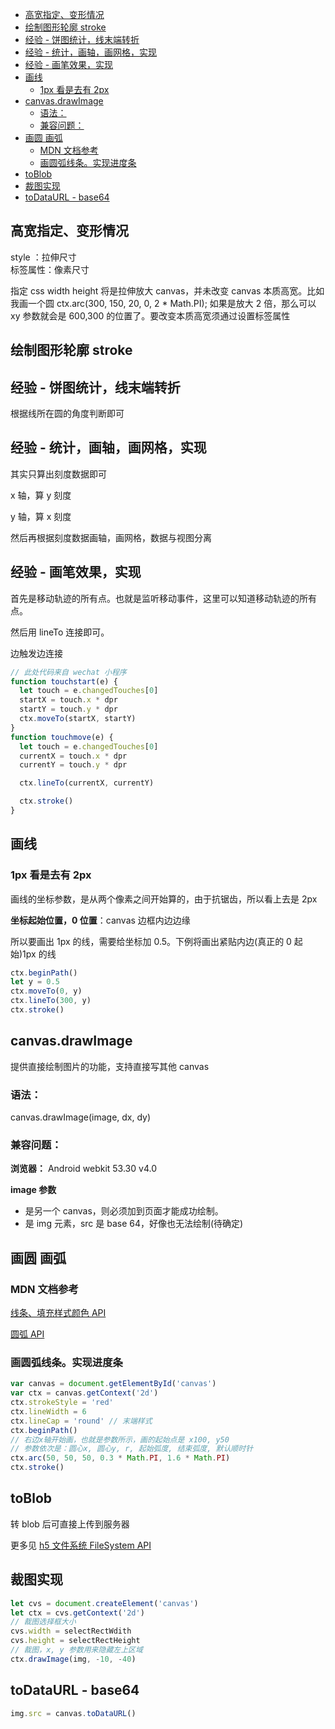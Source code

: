 - [高宽指定、变形情况](#高宽指定变形情况)
- [绘制图形轮廓 stroke](#绘制图形轮廓-stroke)
- [经验 - 饼图统计，线末端转折](#经验---饼图统计线末端转折)
- [经验 - 统计，画轴，画网格，实现](#经验---统计画轴画网格实现)
- [经验 - 画笔效果，实现](#经验---画笔效果实现)
- [画线](#画线)
  - [1px 看是去有 2px](#1px-看是去有-2px)
- [canvas.drawImage](#canvasdrawimage)
  - [语法：](#语法)
  - [兼容问题：](#兼容问题)
- [画圆 画弧](#画圆-画弧)
  - [MDN 文档参考](#mdn-文档参考)
  - [画圆弧线条。实现进度条](#画圆弧线条实现进度条)
- [toBlob](#toblob)
- [裁图实现](#裁图实现)
- [toDataURL - base64](#todataurl---base64)

## 高宽指定、变形情况

style ：拉伸尺寸  
标签属性：像素尺寸

指定 css width height 将是拉伸放大 canvas，并未改变 canvas 本质高宽。比如我画一个圆 ctx.arc(300, 150, 20, 0, 2 \* Math.PI); 如果是放大 2 倍，那么可以 xy 参数就会是 600,300 的位置了。要改变本质高宽须通过设置标签属性

## 绘制图形轮廓 stroke

## 经验 - 饼图统计，线末端转折

根据线所在圆的角度判断即可

## 经验 - 统计，画轴，画网格，实现

其实只算出刻度数据即可

x 轴，算 y 刻度

y 轴，算 x 刻度

然后再根据刻度数据画轴，画网格，数据与视图分离

## 经验 - 画笔效果，实现

首先是移动轨迹的所有点。也就是监听移动事件，这里可以知道移动轨迹的所有点。

然后用 lineTo 连接即可。

边触发边连接

```js
// 此处代码来自 wechat 小程序
function touchstart(e) {
  let touch = e.changedTouches[0]
  startX = touch.x * dpr
  startY = touch.y * dpr
  ctx.moveTo(startX, startY)
}
function touchmove(e) {
  let touch = e.changedTouches[0]
  currentX = touch.x * dpr
  currentY = touch.y * dpr

  ctx.lineTo(currentX, currentY)

  ctx.stroke()
}
```

## 画线

### 1px 看是去有 2px

画线的坐标参数，是从两个像素之间开始算的，由于抗锯齿，所以看上去是 2px

**坐标起始位置，0 位置**：canvas 边框内边边缘

所以要画出 1px 的线，需要给坐标加 0.5。下例将画出紧贴内边(真正的 0 起始)1px 的线

```js
ctx.beginPath()
let y = 0.5
ctx.moveTo(0, y)
ctx.lineTo(300, y)
ctx.stroke()
```

## canvas.drawImage

提供直接绘制图片的功能，支持直接写其他 canvas

### 语法：

canvas.drawImage(image, dx, dy)

### 兼容问题：

**浏览器：** Android webkit 53.30 v4.0

**image 参数**

- 是另一个 canvas，则必须加到页面才能成功绘制。
- 是 img 元素，src 是 base 64，好像也无法绘制(待确定)

## 画圆 画弧

### MDN 文档参考

[线条、填充样式颜色 API](https://developer.mozilla.org/zh-CN/docs/Web/API/Canvas_API/Tutorial/Applying_styles_and_colors)

[圆弧 API](https://developer.mozilla.org/zh-CN/docs/Web/API/CanvasRenderingContext2D/arc)

### 画圆弧线条。实现进度条

```js
var canvas = document.getElementById('canvas')
var ctx = canvas.getContext('2d')
ctx.strokeStyle = 'red'
ctx.lineWidth = 6
ctx.lineCap = 'round' // 末端样式
ctx.beginPath()
// 右边x轴开始画，也就是参数所示，画的起始点是 x100, y50
// 参数依次是：圆心x, 圆心y, r, 起始弧度, 结束弧度, 默认顺时针
ctx.arc(50, 50, 50, 0.3 * Math.PI, 1.6 * Math.PI)
ctx.stroke()
```

## toBlob

转 blob 后可直接上传到服务器

更多见 [h5 文件系统 FileSystem API](index.html#/1/29)

## 裁图实现

```js
let cvs = document.createElement('canvas')
let ctx = cvs.getContext('2d')
// 裁图选择框大小
cvs.width = selectRectWdith
cvs.height = selectRectHeight
// 裁图，x, y 参数用来隐藏左上区域
ctx.drawImage(img, -10, -40)
```

## toDataURL - base64

```js
img.src = canvas.toDataURL()
```
